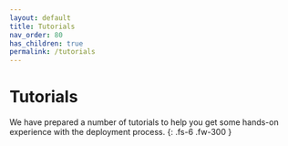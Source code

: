 ```yaml
---
layout: default
title: Tutorials
nav_order: 80
has_children: true
permalink: /tutorials
---
```


# Tutorials 

We have prepared a number of tutorials to help you get some hands-on experience with the deployment process.
{: .fs-6 .fw-300 }

